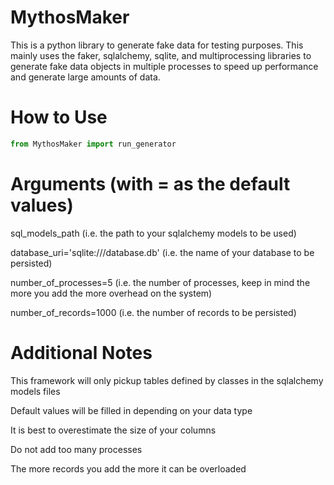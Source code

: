 # MythosMaker

This is a python library to generate fake data for testing purposes. This mainly uses the faker, sqlalchemy, sqlite, and multiprocessing libraries to generate fake data objects in multiple processes to speed up performance and generate large amounts of data.

# How to Use

```python
from MythosMaker import run_generator
```

# Arguments (with = as the default values)

sql_models_path (i.e. the path to your sqlalchemy models to be used)

database_uri='sqlite:///database.db' (i.e. the name of your database to be persisted)

number_of_processes=5 (i.e. the number of processes, keep in mind the more you add the more overhead on the system)

number_of_records=1000 (i.e. the number of records to be persisted)

# Additional Notes

This framework will only pickup tables defined by classes in the sqlalchemy models files

Default values will be filled in depending on your data type

It is best to overestimate the size of your columns

Do not add too many processes

The more records you add the more it can be overloaded
